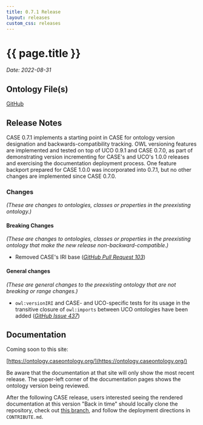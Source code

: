 ```yaml
---
title: 0.7.1 Release
layout: releases
custom_css: releases
---
```


# {{ page.title }}

*Date: 2022-08-31*

## Ontology File(s)

[GitHub](https://github.com/casework/CASE/releases/tag/0.7.1)


## Release Notes


CASE 0.7.1 implements a starting point in CASE for ontology version designation and backwards-compatibility tracking.  OWL versioning features are implemented and tested on top of UCO 0.9.1 and CASE 0.7.0, as part of demonstrating version incrementing for CASE's and UCO's 1.0.0 releases and exercising the documentation deployment process.  One feature backport prepared for CASE 1.0.0 was incorporated into 0.7.1, but no other changes are implemented since CASE 0.7.0.


### Changes

*(These are changes to ontologies, classes or properties in the preexisting ontology.)*


#### Breaking Changes

*(These are changes to ontologies, classes or properties in the preexisting ontology that make the new release non-backward-compatible.)*

* Removed CASE's IRI base ([*GitHub Pull Request 103*](https://github.com/casework/CASE/pull/103)) 


#### General changes

*(These are general changes to the preexisting ontology that are not breaking or range changes.)*

* `owl:versionIRI` and CASE- and UCO-specific tests for its usage in the transitive closure of `owl:imports` between UCO ontologies have been added  ([*GitHub Issue 437*](https://github.com/ucoProject/UCO/issues/437))


## Documentation

Coming soon to this site:

[https://ontology.caseontology.org/](https://ontology.caseontology.org/)

Be aware that the documentation at that site will only show the most recent release.  The upper-left corner of the documentation pages shows the ontology version being reviewed.

After the following CASE release, users interested seeing the rendered documentation at this version "Back in time" should locally clone the repository, check out [this branch](https://github.com/casework/ontology.caseontology.org/tree/archive/release-0.7.1), and follow the deployment directions in `CONTRIBUTE.md`.
